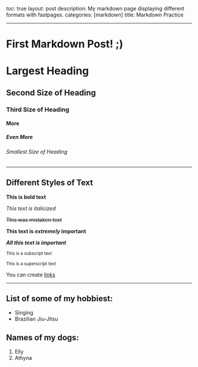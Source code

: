 toc: true
layout: post
description: My markdown page displaying different formats with fastpages.
categories: [markdown]
title: Markdown Practice

---

# First Markdown Post! ;)

   

# Largest Heading
## Second Size of Heading
### Third Size of Heading
####  More
##### Even More
###### Smallest Size of Heading


---


## Different Styles of Text
**This is bold text**

*This text is italicized*

~~This was mistaken text~~

**This text is _extremely_ important**

***All this text is important***

<sub>This is a subscript text</sub>

<sup>This is a superscript text</sup>

You can create [links](https://jesa06.github.io/andafp/)


---

## List of some of my hobbiest:

- Singing
- Brazilian Jiu-Jitsu

## Names of my dogs:

1. Elly
1. Athyna


